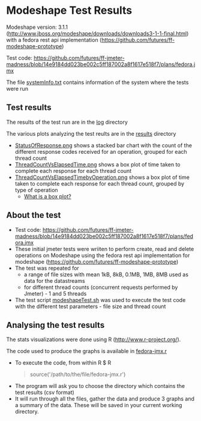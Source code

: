 Modeshape Test Results
=====================
Modeshape version: 3.1.1 (http://www.jboss.org/modeshape/downloads/downloads3-1-1-final.html) with a fedora rest api implementation (https://github.com/futures/ff-modeshape-prototype)

Test code: https://github.com/futures/ff-jmeter-madness/blob/14e9184dd023be002c5ff187002a8f1617e518f7/plans/fedora.jmx

The file [systemInfo.txt](/2013-02-ModeshapeTests/systemInfo.txt/) contains information of the system where the tests were run


Test results
-----------------------
The results of the test run are in the [log](/2013-02-ModeshapeTests/run1/log/) directory  

The various plots analyzing the test reults are in the [results](/2013-02-ModeshapeTests/run1/results/) directory  
 * [StatusOfResponse.png](/2013-02-ModeshapeTests/run1/results/StatusOfResponse.png) shows a stacked bar chart with the count of the different response codes received for an operation, grouped for each thread count
 * [ThreadCountVsElapsedTime.png](/2013-02-ModeshapeTests/run1/results/ThreadCountVsElapsedTime.png) shows a box plot of time taken to complete each response for each thread count
 * [ThreadCountVsElapsedTimebyOperation.png](/2013-02-ModeshapeTests/run1/results/ThreadCountVsElapsedTimebyOperation.png) shows a box plot of time taken to complete each response for each thread count, grouped by type of operation
   * [What is a box plot?](http://en.wikipedia.org/wiki/Box_plot)


About the test
--------------
 * Test code: https://github.com/futures/ff-jmeter-madness/blob/14e9184dd023be002c5ff187002a8f1617e518f7/plans/fedora.jmx
 * These initial jmeter tests were wriiten to perform create, read and delete operations on Modeshape using the fedora rest api implementation for modeshape (https://github.com/futures/ff-modeshape-prototype)
 * The test was repeated for 
    * a range of file sizes with mean 1kB, 8kB, 0.1MB, 1MB, 8MB used as data for the datastreams 
    * for different thread counts (concurrent requests performed by Jmeter) - 1 and 5 threads
 * The test script [modeshapeTest.sh](/2013-02-ModeshapeTests/modeshapeTest.sh) was used to execute the test code with the different test parameters - file size and thread count

Analysing the test results
-----------------------
The stats visualizations were done using R (http://www.r-project.org/). 

The code used to produce the graphs is available in [fedora-jmx.r](/2013-02-ModeshapeTests/fedora-jmx.r)
 * To execute the code, from within R
    $ R
    > source('/path/to/the/file/fedora-jmx.r')
 * The program will ask you to choose the directory which contains the test results (csv format)
 * It will run through all the files, gather the data and produce 3 graphs and a summary of the data. These will be saved in your current working directory.



